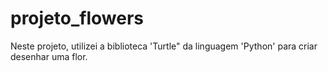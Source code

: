 # projeto_flowers
Neste projeto, utilizei a biblioteca 'Turtle" da linguagem 'Python' para criar desenhar uma flor.
